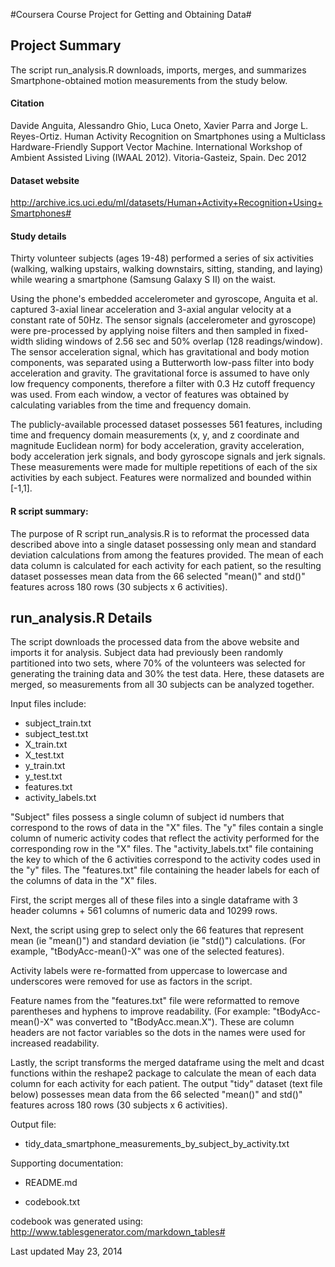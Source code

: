 #Coursera Course Project for Getting and Obtaining Data#


## Project Summary ##
The script run_analysis.R downloads, imports, merges, and summarizes Smartphone-obtained motion measurements from the study below.

#### Citation  ####
Davide Anguita, Alessandro Ghio, Luca Oneto, Xavier Parra and Jorge L. Reyes-Ortiz. Human Activity Recognition on Smartphones using a Multiclass Hardware-Friendly Support Vector Machine. International Workshop of Ambient Assisted Living (IWAAL 2012). Vitoria-Gasteiz, Spain. Dec 2012

#### Dataset website ####
http://archive.ics.uci.edu/ml/datasets/Human+Activity+Recognition+Using+Smartphones#

#### Study details  ####
Thirty volunteer subjects (ages 19-48) performed a series of six activities (walking, walking upstairs, walking downstairs, sitting, standing, and laying) while wearing a smartphone (Samsung Galaxy S II) on the waist.

Using the phone's embedded accelerometer and gyroscope, Anguita et al. captured 3-axial linear acceleration and 3-axial angular velocity at a constant rate of 50Hz.  The sensor signals (accelerometer and gyroscope) were pre-processed by applying noise filters and then sampled in fixed-width sliding windows of 2.56 sec and 50% overlap (128 readings/window). The sensor acceleration signal, which has gravitational and body motion components, was separated using a Butterworth low-pass filter into body acceleration and gravity. The gravitational force is assumed to have only low frequency components, therefore a filter with 0.3 Hz cutoff frequency was used. From each window, a vector of features was obtained by calculating variables from the time and frequency domain. 

The publicly-available processed dataset possesses 561 features, including time and frequency domain measurements (x, y, and z coordinate and magnitude Euclidean norm) for body acceleration, gravity acceleration, body acceleration jerk signals, and body gyroscope signals and jerk signals. These measurements were made for multiple repetitions of each of the six activities by each subject. Features were normalized and bounded within [-1,1].


#### R script summary:  ####
The purpose of R script run_analysis.R is to reformat the processed data described above into a single dataset possessing only mean and standard deviation calculations from among the features provided.  The mean of each data column is calculated for each activity for each patient, so the resulting dataset possesses mean data from the 66 selected "mean()" and std()" features across 180 rows (30 subjects x 6 activities).




## run_analysis.R Details  ##

The script downloads the processed data from the above website and imports it for analysis.  Subject data had previously been randomly partitioned into two sets, where 70% of the volunteers was selected for generating the training data and 30% the test data. Here, these datasets are merged, so measurements from all 30 subjects can be analyzed together.

Input files include:  

- subject_train.txt
- subject_test.txt
- X_train.txt
- X_test.txt
- y_train.txt
- y_test.txt
- features.txt
- activity_labels.txt

"Subject" files possess a single column of subject id numbers that correspond to the rows of data in the "X" files.  The "y" files contain a single column of numeric activity codes that reflect the activity performed for the corresponding row in the "X" files.  The "activity_labels.txt" file containing the key to which of the 6 activities correspond to the activity codes used in the "y" files.  The "features.txt" file containing the header labels for each of the columns of data in the "X" files. 

First, the script merges all of these files into a single dataframe with 3 header columns + 561 columns of numeric data and 10299 rows.

Next, the script using grep to select only the 66 features that represent mean (ie "mean()") and standard deviation (ie "std()") calculations.  (For example, "tBodyAcc-mean()-X" was one of the selected features). 

Activity labels were re-formatted from uppercase to lowercase and underscores were removed for use as factors in the script.

Feature names from the "features.txt" file were reformatted to remove parentheses and hyphens to improve readability.  (For example: "tBodyAcc-mean()-X" was converted to "tBodyAcc.mean.X").  These are column headers are not factor variables so the dots in the names were used for increased readability.  


Lastly, the script transforms the merged dataframe using the melt and dcast functions within the reshape2 package to calculate the mean of each data column for each activity for each patient.   The output "tidy" dataset (text file below) possesses mean data from the 66 selected "mean()" and std()" features across 180 rows (30 subjects x 6 activities).

Output file:  

- tidy\_data\_smartphone\_measurements\_by\_subject\_by_activity.txt

Supporting documentation:

- README.md

- codebook.txt

codebook was generated using:
http://www.tablesgenerator.com/markdown_tables#

Last updated May 23, 2014